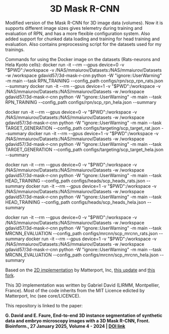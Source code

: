<h1 align="center"> 3D Mask R-CNN </h1>
Modified version of the Mask R-CNN for 3D image data (volumes). Now it is supports different image sizes gives telemetry during training and evaluation of RPN, and has a more flexible configuration system.
Also added support for chunked data loading and training for head training and evaluation.
Also contains preprocessing script for the datasets used for my trainings.

Commands for using the Docker image on the datasets (Rats-neurons and Hela Kyoto cells):
docker run -it --rm --gpus device=0 -v "$PWD":/workspace -v /NAS/mmaiurov/Datasets:/NAS/mmaiurov/Datasets -w /workspace gdavid57/3d-mask-r-cnn python -W "ignore::UserWarning" -m main --task RPN_TRAINING --config_path configs/rpn/scp_rpn_rats.json --summary
docker run -it --rm --gpus device=1 -v "$PWD":/workspace -v /NAS/mmaiurov/Datasets:/NAS/mmaiurov/Datasets -w /workspace gdavid57/3d-mask-r-cnn python -W "ignore::UserWarning" -m main --task RPN_TRAINING --config_path configs/rpn/scp_rpn_hela.json --summary

docker run -it --rm --gpus device=0 -v "$PWD":/workspace -v /NAS/mmaiurov/Datasets:/NAS/mmaiurov/Datasets -w /workspace gdavid57/3d-mask-r-cnn python -W "ignore::UserWarning" -m main --task TARGET_GENERATION --config_path configs/targeting/scp_target_rat.json --summary
docker run -it --rm --gpus device=1 -v "$PWD":/workspace -v /NAS/mmaiurov/Datasets:/NAS/mmaiurov/Datasets -w /workspace gdavid57/3d-mask-r-cnn python -W "ignore::UserWarning" -m main --task TARGET_GENERATION --config_path configs/targeting/scp_target_hela.json --summary


docker run -it --rm --gpus device=0 -v "$PWD":/workspace -v /NAS/mmaiurov/Datasets:/NAS/mmaiurov/Datasets -w /workspace gdavid57/3d-mask-r-cnn python -W "ignore::UserWarning" -m main --task HEAD_TRAINING --config_path configs/heads/scp_heads_rats.json --summary
docker run -it --rm --gpus device=1 -v "$PWD":/workspace -v /NAS/mmaiurov/Datasets:/NAS/mmaiurov/Datasets -w /workspace gdavid57/3d-mask-r-cnn python -W "ignore::UserWarning" -m main --task HEAD_TRAINING --config_path configs/heads/scp_heads_hela.json --summary

docker run -it --rm --gpus device=0 -v "$PWD":/workspace -v /NAS/mmaiurov/Datasets:/NAS/mmaiurov/Datasets -w /workspace gdavid57/3d-mask-r-cnn python -W "ignore::UserWarning" -m main --task MRCNN_EVALUATION --config_path configs/mrcnn/scp_mrcnn_rats.json --summary
docker run -it --rm --gpus device=1 -v "$PWD":/workspace -v /NAS/mmaiurov/Datasets:/NAS/mmaiurov/Datasets -w /workspace gdavid57/3d-mask-r-cnn python -W "ignore::UserWarning" -m main --task MRCNN_EVALUATION --config_path configs/mrcnn/scp_mrcnn_hela.json --summary


Based on the [2D implementation](https://github.com/matterport/Mask_RCNN) by Matterport, Inc, [this update](https://github.com/ahmedfgad/Mask-RCNN-TF2) and [this fork](https://github.com/matterport/Mask_RCNN/pull/1611/files).

This 3D implementation was written by Gabriel David (LIRMM, Montpellier, France). Most of the code inherits from the MIT Licence edicted by Matterport, Inc (see core/LICENCE).

This repository is linked to the paper:

**G. David and E. Faure, End-to-end 3D instance segmentation of synthetic data and embryo microscopy images with a 3D Mask R-CNN, Front. Bioinform., 27 January 2025, Volume 4 - 2024 | [DOI link](https://doi.org/10.3389/fbinf.2024.1497539)**

